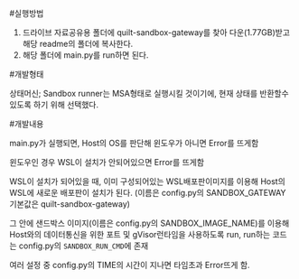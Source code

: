 #실행방법
1. 드라이브 자료공유용 폴더에 quilt-sandbox-gateway를 찾아 다운(1.77GB)받고 해당 readme의 폴더에 복사한다.
2. 해당 폴더에 main.py를 run하면 된다.

#개발형태

상태머신; Sandbox runner는 MSA형태로 실행시킬 것이기에, 현재 상태를 반환할수있도록 하기 위해 선택했다.

#개발내용

main.py가 실행되면, Host의 OS를 판단해 윈도우가 아니면 Error를 뜨게함

윈도우인 경우 WSL이 설치가 안되어있으면 Error를 뜨게함

WSL이 설치가 되어있을 때, 이미 구성되어있는 WSL배포판이미지를 이용해 Host의 WSL에 새로운 배포판이 설치가 된다. (이름은 config.py의 SANDBOX_GATEWAY 기본값은 quilt-sandbox-gateway)

그 안에 샌드박스 이미지(이름은 config.py의 SANDBOX_IMAGE_NAME)를 이용해 Host와의 데이터통신을 위한 포트 및 gVisor런타임을 사용하도록 run, run하는 코드는 config.py의 `SANDBOX_RUN_CMD`에 존재

여러 설정 중 config.py의 TIME의 시간이 지나면 타임초과 Error뜨게 함.
